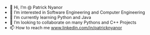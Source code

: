 - 👋 Hi, I’m @ Patrick Nyanor
- 👀 I’m interested in Software Engineering and Computer Engineering 
- 🌱 I’m currently learning Python and Java
- 💞️ I’m looking to collaborate on many Pythons and C++ Projects 
- 📫 How to reach me www.linkedin.com/in/patricknyanor

<!---
lilpatty26/lilpatty26 is a ✨ special ✨ repository because its `README.md` (this file) appears on your GitHub profile.
You can click the Preview link to take a look at your changes.
--->
